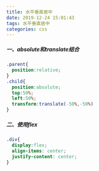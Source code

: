 ```yaml
---
title: 水平垂直居中
date: 2019-12-24 15:01:43
tags: 水平垂直居中
categories: css
---
```

##### 一、absolute和translate结合
```css
.parent{
  position:relative;
}
.child{
  position:absolute;
  top:50%;
  left:50%;
  transform:translate(-50%,-50%)
}
```
##### 二、使用flex
```css
.div{
  display:flex;
  align-items: center;
  justify-content: center;
}
```